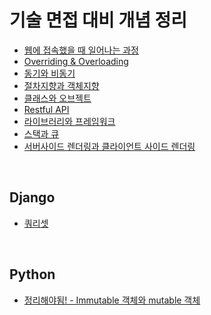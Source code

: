 # 기술 면접 대비 개념 정리

- [웹에 접속했을 때 일어나는 과정](https://github.com/kdh92417/TIL/blob/master/etc/interview/웹에접속했을때.md)
- [Overriding & Overloading](https://github.com/kdh92417/TIL/blob/master/etc/interview/Overriding_and_Overloading.md)
- [동기와 비동기](https://github.com/kdh92417/TIL/blob/master/etc/interview/동기_비동기.md)
- [절차지향과 객체지향](https://github.com/kdh92417/TIL/blob/master/etc/interview/절차지향과객체지향.md)
- [클래스와 오브젝트](https://github.com/kdh92417/TIL/blob/master/etc/interview/class_object.md)
- [Restful API](https://github.com/kdh92417/TIL/blob/master/etc/interview/restful_api.md)
- [라이브러리와 프레임워크](https://github.com/kdh92417/TIL/blob/master/etc/interview/Libraries_and_Framework.md)
- [스택과 큐](https://github.com/kdh92417/TIL/blob/master/etc/interview/stack_and_queue.md)
- [서버사이드 렌더링과 클라이언트 사이드 렌더링](https://github.com/kdh92417/TIL/blob/master/etc/interview/ssr_and_csr.md)

<br>

## Django

- [쿼리셋](https://github.com/kdh92417/TIL/blob/master/etc/interview/query_set.md)

<br>

## Python

- [정리해야됨! - Immutable 객체와 mutable 객체](https://github.com/kdh92417/TIL/blob/master/etc/interview/immutable_and_mutable.md)
